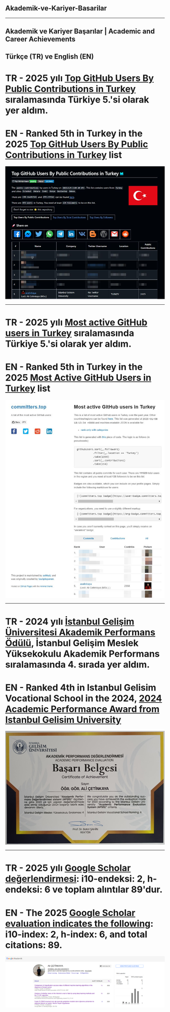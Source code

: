 ## Akademik-ve-Kariyer-Basarilar

---

## Akademik ve Kariyer Başarılar | Academic and Career Achievements

##  Türkçe (TR) ve English (EN)

# TR - 2025 yılı [Top GitHub Users By Public Contributions in Turkey](https://github.com/gayanvoice/top-github-users/blob/main/markdown/public_contributions/turkey.md) sıralamasında Türkiye 5.'si olarak yer aldım.
# EN - Ranked 5th in Turkey in the 2025 [Top GitHub Users By Public Contributions in Turkey](https://github.com/gayanvoice/top-github-users/blob/main/markdown/public_contributions/turkey.md) list      

![alternatif metin](https://github.com/acetinkaya/Akademik-ve-Kariyer-Basarilar/blob/main/GitHubTopUsers.jpeg)

---

# TR - 2025 yılı [Most active GitHub users in Turkey](https://committers.top/turkey ) sıralamasında Türkiye 5.'si olarak yer aldım.
# EN - Ranked 5th in Turkey in the 2025 [Most Active GitHub Users in Turkey](https://committers.top/turkey) list

![alternatif metin](https://github.com/acetinkaya/Akademik-ve-Kariyer-Basarilar/blob/main/MostActiveGithub.jpeg)

---

# TR - 2024 yılı [İstanbul Gelişim Üniversitesi Akademik Performans Ödülü](https://gelisim.edu.tr/tr/gelisim-haber-akademik-performans-odulleri-sahiplerini-buldu-igunun-ilk-5i-aciklandi ), İstanbul Gelişim Meslek Yüksekokulu Akademik Performans sıralamasında 4. sırada yer aldım.
# EN - Ranked 4th in Istanbul Gelisim Vocational School in the 2024, [2024 Academic Performance Award from Istanbul Gelisim University](https://gelisim.edu.tr/en/gelisim-news-academic-performance-awards-found-their-winners-igus-top-5-has-been-announced)

![alternatif metin](https://github.com/acetinkaya/Akademik-ve-Kariyer-Basarilar/blob/main/igu-myo-4.jpeg)

---

# TR - 2025 yılı [Google Scholar değerlendirmesi](https://scholar.google.com/citations?user=XSEW-NcAAAAJ): i10-endeksi: 2, h-endeksi: 6 ve toplam alıntılar	89'dur. 
# EN - The 2025 [Google Scholar evaluation indicates the following](https://scholar.google.com/citations?user=XSEW-NcAAAAJ): i10-index: 2, h-index: 6, and total citations: 89.

![alternatif metin](https://github.com/acetinkaya/Akademik-ve-Kariyer-Basarilar/blob/main/GoogleScholar-AliCetinkaya.png)
